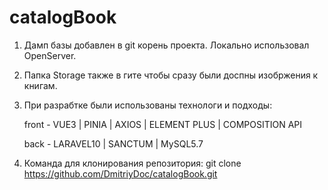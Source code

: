 # catalogBook
1. Дамп базы добавлен в git корень проекта. Локально использовал OpenServer.
2. Папка Storage также в гите чтобы сразу были доспны изобржения к книгам.
3. При разрабтке были использованы технологи и подходы:
   
    front - VUE3 | PINIA | AXIOS | ELEMENT PLUS | COMPOSITION API

    back - LARAVEL10 | SANCTUM | MySQL5.7
4. Команда для клонирования репозитория: git clone https://github.com/DmitriyDoc/catalogBook.git
